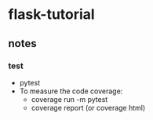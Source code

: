 # flask-tutorial

## notes

### test
* pytest
* To measure the code coverage: 
  * coverage run -m pytest
  * coverage report (or coverage html)
